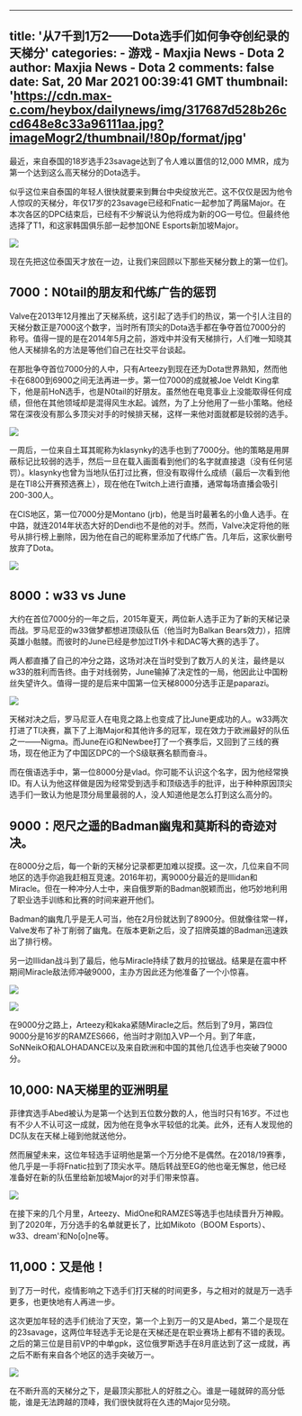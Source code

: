 
---
title: '从7千到1万2——Dota选手们如何争夺创纪录的天梯分'
categories: 
    - 游戏
    - Maxjia News - Dota 2
author: Maxjia News - Dota 2
comments: false
date: Sat, 20 Mar 2021 00:39:41 GMT
thumbnail: 'https://cdn.max-c.com/heybox/dailynews/img/317687d528b26ccd648e8c33a96111aa.jpg?imageMogr2/thumbnail/!80p/format/jpg'
---

<div>   
<p>最近，来自泰国的18岁选手23savage达到了令人难以置信的12,000 MMR，成为第一个达到这么高天梯分的Dota选手。 </p><p>似乎这位来自泰国的年轻人很快就要来到舞台中央绽放光芒。这不仅仅是因为他令人惊叹的天梯分，年仅17岁的23savage已经和Fnatic一起参加了两届Major。在本次各区的DPC结束后，已经有不少解说认为他将成为新的OG一号位。但最终他选择了T1，和这家韩国俱乐部一起参加ONE Esports新加坡Major。</p><p></p><div class="image-box"><img src="https://cdn.max-c.com/heybox/dailynews/img/317687d528b26ccd648e8c33a96111aa.jpg?imageMogr2/thumbnail/!80p/format/jpg" referrerpolicy="no-referrer"></div><p></p><p>现在先把这位泰国天才放在一边，让我们来回顾以下那些天梯分数上的第一位们。</p><h2>7000：N0tail的朋友和代练广告的惩罚</h2><p>Valve在2013年12月推出了天梯系统，这引起了选手们的热议，第一个引人注目的天梯分数正是7000这个数字，当时所有顶尖的Dota选手都在争夺首位7000分的称号。值得一提的是在2014年5月之前，游戏中并没有天梯排行，人们唯一知晓其他人天梯排名的方法是等他们自己在社交平台谈起。</p><p>在那批争夺首位7000分的人中，只有Arteezy到现在还为Dota世界熟知，然而他卡在6800到6900之间无法再进一步。第一位7000的成就被Joe Veldt King拿下，他是前HoN选手，也是N0tail的好朋友。虽然他在电竞事业上没能取得任何成绩，但他在其他领域却是混得风生水起。诚然，为了上分他用了一些小策略。他经常在深夜没有那么多顶尖对手的时候排天梯，这样一来他对面就都是较弱的选手。</p><p></p><div class="image-box"><img src="https://cdn.max-c.com/heybox/dailynews/img/3e2f2d499c8c3a0cfa13c1ebe909eea0.png?imageMogr2/thumbnail/!80p/format/jpg" referrerpolicy="no-referrer"></div><p></p><p>一周后，一位来自土耳其昵称为klasynky的选手也到了7000分。他的策略是用屏蔽标记比较弱的选手，然后一旦在载入画面看到他们的名字就直接退（没有任何惩罚）。klasynky也曾为当地队伍打过比赛，但没有取得什么成绩（最后一次看到他是在TI8公开赛预选赛上），现在他在Twitch上进行直播，通常每场直播会吸引200-300人。</p><p>在CIS地区，第一位7000分是Montano (jrb)，他是当时最著名的小鱼人选手。在中路，就连2014年状态大好的Dendi也不是他的对手。然而，Valve决定将他的账号从排行榜上删除，因为他在自己的昵称里添加了代练广告。几年后，这家伙删号放弃了Dota。</p><p></p><div class="image-box"><img src="https://cdn.max-c.com/heybox/dailynews/img/f5cc4f83cec1cac3263ecdc737ff6f35.jpg?imageMogr2/thumbnail/!80p/format/jpg" referrerpolicy="no-referrer"></div><p></p><h2>8000：w33 vs June</h2><p>大约在首位7000分的一年之后，2015年夏天，两位新人选手正为了新的天梯记录而战。罗马尼亚的w33做梦都想进顶级队伍（他当时为Balkan Bears效力），招牌英雄小骷髅。而彼时的June已经是参加过TI外卡和DAC等大赛的选手了。</p><p>两人都直播了自己的冲分之路，这场对决在当时受到了数万人的关注，最终是以w33的胜利而告终。由于对线弱势，June输掉了决定性的一局，他因此让中国粉丝失望许久。值得一提的是后来中国第一位天梯8000分选手正是paparazi。</p><p></p><div class="image-box"><img src="https://cdn.max-c.com/heybox/dailynews/img/23bfe397bdf40facae19a15277bce4ac.png?imageMogr2/thumbnail/!80p/format/jpg" referrerpolicy="no-referrer"></div><p></p><p>天梯对决之后，罗马尼亚人在电竞之路上也变成了比June更成功的人。w33两次打进了TI决赛，赢下了上海Major和其他许多的冠军，现在效力于欧洲最好的队伍之一——Nigma。而June在iG和Newbee打了一个赛季后，又回到了三线的赛场，现在他正为了中国区DPC的一个S级联赛名额而奋斗。</p><p>而在俄语选手中，第一位8000分是vlad。你可能不认识这个名字，因为他经常换ID。有人认为他这样做是因为经常受到选手和顶级选手的批评，出于种种原因顶尖选手们一致认为他是顶分局里最弱的人，没人知道他是怎么打到这么高分的。</p><h2>9000：咫尺之遥的Badman幽鬼和莫斯科的奇迹对决。</h2><p>在8000分之后，每一个新的天梯分记录都更加难以捉摸。这一次，几位来自不同地区的选手你追我赶相互竞速。2016年初，离9000分最近的是Illidan和Miracle。但在一种冲分人士中，来自俄罗斯的Badman脱颖而出，他巧妙地利用了职业选手训练和比赛的时间来避开他们。</p><p>Badman的幽鬼几乎是无人可当，他在2月份就达到了8900分。但就像往常一样，Valve发布了补丁削弱了幽鬼。在版本更新之后，没了招牌英雄的Badman迅速跌出了排行榜。 </p><p>另一边Illidan战斗到了最后，他与Miracle持续了数月的拉锯战。结果是在震中杯期间Miracle敌法师冲破9000，主办方因此还为他准备了一个小惊喜。</p><p></p><div class="image-box"><img src="https://cdn.max-c.com/heybox/dailynews/img/cdee6fe32caada9f53a6884b43408fc3.jpg?imageMogr2/thumbnail/!80p/format/jpg" referrerpolicy="no-referrer"></div><p></p><p></p><div class="image-box"><img src="https://cdn.max-c.com/heybox/dailynews/img/260b41f487139a12206d662ab2b72139.jpg?imageMogr2/thumbnail/!80p/format/jpg" referrerpolicy="no-referrer"></div><p></p><p>在9000分之路上，Arteezy和kaka紧随Miracle之后。然后到了9月，第四位9000分是16岁的RAMZES666，他当时才刚加入VP一个月。到了年底，SoNNeikO和ALOHADANCE以及来自欧洲和中国的其他几位选手也突破了9000分。</p><h2>10,000: NA天梯里的亚洲明星</h2><p>菲律宾选手Abed被认为是第一个达到五位数分数的人，他当时只有16岁。不过也有不少人不认可这一成就，因为他在竞争水平较低的北美。此外，还有人发现他的DC队友在天梯上碰到他就送他分。</p><p>然而展望未来，这位年轻选手证明他是第一个万分绝不是偶然。在2018/19赛季，他几乎是一手将Fnatic拉到了顶尖水平。随后转战至EG的他也毫无懈怠，他已经准备好在新的队伍里给新加坡Major的对手们带来惊喜。</p><p></p><div class="image-box"><img src="https://cdn.max-c.com/heybox/dailynews/img/908f0eedfce34088027e1528bdffee50.png?imageMogr2/thumbnail/!80p/format/jpg" referrerpolicy="no-referrer"></div><p></p><p>在接下来的几个月里，Arteezy、MidOne和RAMZES等选手也陆续晋升万神殿。到了2020年，万分选手的名单就更长了，比如Mikoto（BOOM Esports）、w33、dream'和No[o]ne等。</p><h2>11,000：又是他！</h2><p>到了万一时代，疫情影响之下选手们打天梯的时间更多，与之相对的就是万一选手更多，也更快地有人再进一步。</p><p>这次更加年轻的选手们统治了天空，第一个上到万一的又是Abed，第二个是现在的23savage，这两位年轻选手无论是在天梯还是在职业赛场上都有不错的表现。之后的第三位是目前VP的中单gpk，这位俄罗斯选手在8月底达到了这一成就，再之后不断有来自各个地区的选手突破万一。</p><p></p><div class="image-box"><img src="https://cdn.max-c.com/heybox/dailynews/img/2d465b735cab1d844af73fc0c1d05eea.png?imageMogr2/thumbnail/!80p/format/jpg" referrerpolicy="no-referrer"></div><p></p><p>在不断升高的天梯分之下，是最顶尖那批人的好胜之心。谁是一碰就碎的高分低能，谁是无法跨越的顶峰，我们很快就将在久违的Major见分晓。</p>
  
</div>
            